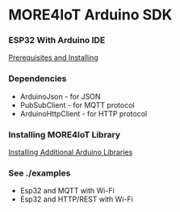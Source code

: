 # MORE4IoT Arduino SDK

### ESP32 With Arduino IDE

[Prerequisites and Installing](https://randomnerdtutorials.com/installing-the-esp32-board-in-arduino-ide-windows-instructions/)

### Dependencies

 - ArduinoJson - for JSON
 - PubSubClient - for MQTT protocol
 - ArduinoHttpClient - for HTTP protocol

### Installing MORE4IoT Library

[Installing Additional Arduino Libraries](https://www.arduino.cc/en/guide/libraries)

### See ./examples

- Esp32 and MQTT with Wi-Fi
- Esp32 and HTTP/REST with Wi-Fi